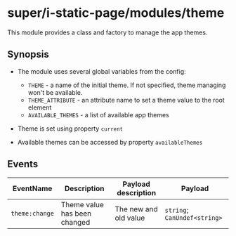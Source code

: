 # super/i-static-page/modules/theme

This module provides a class and factory to manage the app themes.

## Synopsis

* The module uses several global variables from the config:
  * `THEME` - a name of the initial theme. If not specified, theme managing won't be available.
  * `THEME_ATTRIBUTE` - an attribute name to set a theme value to the root element
  * `AVAILABLE_THEMES` - a list of available app themes

* Theme is set using property `current`

* Available themes can be accessed by property `availableThemes`

## Events

| EventName      | Description                     | Payload description     | Payload                      |
| -------------- | ------------------------------- | ----------------------- | ---------------------------- |
| `theme:change` | Theme value has been changed    | The new and old value   | `string`; `CanUndef<string>` |
